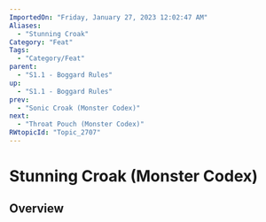 ```yaml
---
ImportedOn: "Friday, January 27, 2023 12:02:47 AM"
Aliases:
  - "Stunning Croak"
Category: "Feat"
Tags:
  - "Category/Feat"
parent:
  - "S1.1 - Boggard Rules"
up:
  - "S1.1 - Boggard Rules"
prev:
  - "Sonic Croak (Monster Codex)"
next:
  - "Throat Pouch (Monster Codex)"
RWtopicId: "Topic_2707"
---
```

# Stunning Croak (Monster Codex)
## Overview
